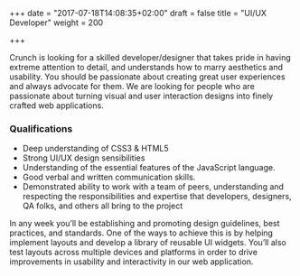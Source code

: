 +++
date = "2017-07-18T14:08:35+02:00"
draft = false
title = "UI/UX Developer"
weight = 200

+++

Crunch is looking for a skilled developer/designer that takes pride in having extreme attention to detail, and understands how to marry aesthetics and usability. You should be passionate about creating great user experiences and always advocate for them. We are looking for people who are passionate about turning visual and user interaction designs into finely crafted web applications. 

### Qualifications

* Deep understanding of CSS3 & HTML5
* Strong UI/UX design sensibilities
* Understanding of the essential features of the JavaScript language. 
* Good verbal and written communication skills.
* Demonstrated ability to work with a team of peers, understanding and respecting the responsibilities and expertise that developers, designers, QA folks, and others all bring to the project


In any week you’ll be establishing and promoting design guidelines, best practices, and standards. One of the ways to achieve this is by helping implement layouts and develop a library of reusable UI widgets. You’ll also test layouts across multiple devices and platforms in order to drive improvements in usability and interactivity in our web application. 
